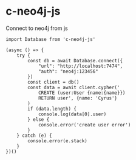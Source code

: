 # c-neo4j-js
Connect to neo4j from js

    import Database from 'c-neo4j-js'
    
    (async () => {
        try {
            const db = await Database.connect({
                "url": "http://localhost:7474",
                "auth": "neo4j:123456"
            })
            const client = db()
            const data = await client.cypher('
                CREATE (user:User {name:{name}})
                RETURN user', {name: 'Cyrus'}
            )
            if (data.length) {
                console.log(data[0].user)
            } else {
                console.error('create user error')
            }
        } catch (e) {
            console.error(e.stack)
        }
    })()
